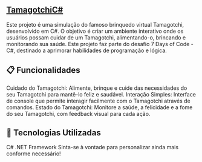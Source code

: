 ## [TamagotchiC#](.Tamagotchi)

Este projeto é uma simulação do famoso brinquedo virtual Tamagotchi, desenvolvido em C#. O objetivo é criar um ambiente interativo onde os usuários possam cuidar de um Tamagotchi, alimentando-o, brincando e monitorando sua saúde. Este projeto faz parte do desafio 7 Days of Code - C#, destinado a aprimorar habilidades de programação e lógica.

## 📋 Funcionalidades
Cuidado do Tamagotchi: Alimente, brinque e cuide das necessidades do seu Tamagotchi para mantê-lo feliz e saudável.
Interação Simples: Interface de console que permite interagir facilmente com o Tamagotchi através de comandos.
Estado do Tamagotchi: Monitore a saúde, a felicidade e a fome do seu Tamagotchi, com feedback visual para cada ação.
## 🚀 Tecnologias Utilizadas
C#
.NET Framework
Sinta-se à vontade para personalizar ainda mais conforme necessário!
